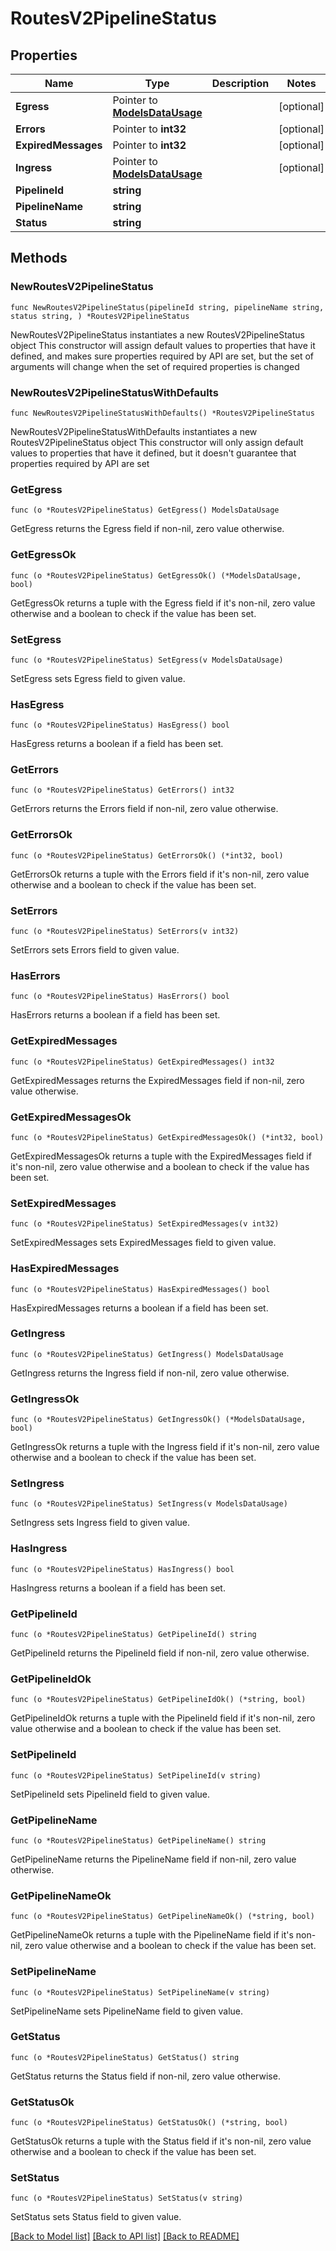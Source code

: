 # RoutesV2PipelineStatus

## Properties

Name | Type | Description | Notes
------------ | ------------- | ------------- | -------------
**Egress** | Pointer to [**ModelsDataUsage**](ModelsDataUsage.md) |  | [optional] 
**Errors** | Pointer to **int32** |  | [optional] 
**ExpiredMessages** | Pointer to **int32** |  | [optional] 
**Ingress** | Pointer to [**ModelsDataUsage**](ModelsDataUsage.md) |  | [optional] 
**PipelineId** | **string** |  | 
**PipelineName** | **string** |  | 
**Status** | **string** |  | 

## Methods

### NewRoutesV2PipelineStatus

`func NewRoutesV2PipelineStatus(pipelineId string, pipelineName string, status string, ) *RoutesV2PipelineStatus`

NewRoutesV2PipelineStatus instantiates a new RoutesV2PipelineStatus object
This constructor will assign default values to properties that have it defined,
and makes sure properties required by API are set, but the set of arguments
will change when the set of required properties is changed

### NewRoutesV2PipelineStatusWithDefaults

`func NewRoutesV2PipelineStatusWithDefaults() *RoutesV2PipelineStatus`

NewRoutesV2PipelineStatusWithDefaults instantiates a new RoutesV2PipelineStatus object
This constructor will only assign default values to properties that have it defined,
but it doesn't guarantee that properties required by API are set

### GetEgress

`func (o *RoutesV2PipelineStatus) GetEgress() ModelsDataUsage`

GetEgress returns the Egress field if non-nil, zero value otherwise.

### GetEgressOk

`func (o *RoutesV2PipelineStatus) GetEgressOk() (*ModelsDataUsage, bool)`

GetEgressOk returns a tuple with the Egress field if it's non-nil, zero value otherwise
and a boolean to check if the value has been set.

### SetEgress

`func (o *RoutesV2PipelineStatus) SetEgress(v ModelsDataUsage)`

SetEgress sets Egress field to given value.

### HasEgress

`func (o *RoutesV2PipelineStatus) HasEgress() bool`

HasEgress returns a boolean if a field has been set.

### GetErrors

`func (o *RoutesV2PipelineStatus) GetErrors() int32`

GetErrors returns the Errors field if non-nil, zero value otherwise.

### GetErrorsOk

`func (o *RoutesV2PipelineStatus) GetErrorsOk() (*int32, bool)`

GetErrorsOk returns a tuple with the Errors field if it's non-nil, zero value otherwise
and a boolean to check if the value has been set.

### SetErrors

`func (o *RoutesV2PipelineStatus) SetErrors(v int32)`

SetErrors sets Errors field to given value.

### HasErrors

`func (o *RoutesV2PipelineStatus) HasErrors() bool`

HasErrors returns a boolean if a field has been set.

### GetExpiredMessages

`func (o *RoutesV2PipelineStatus) GetExpiredMessages() int32`

GetExpiredMessages returns the ExpiredMessages field if non-nil, zero value otherwise.

### GetExpiredMessagesOk

`func (o *RoutesV2PipelineStatus) GetExpiredMessagesOk() (*int32, bool)`

GetExpiredMessagesOk returns a tuple with the ExpiredMessages field if it's non-nil, zero value otherwise
and a boolean to check if the value has been set.

### SetExpiredMessages

`func (o *RoutesV2PipelineStatus) SetExpiredMessages(v int32)`

SetExpiredMessages sets ExpiredMessages field to given value.

### HasExpiredMessages

`func (o *RoutesV2PipelineStatus) HasExpiredMessages() bool`

HasExpiredMessages returns a boolean if a field has been set.

### GetIngress

`func (o *RoutesV2PipelineStatus) GetIngress() ModelsDataUsage`

GetIngress returns the Ingress field if non-nil, zero value otherwise.

### GetIngressOk

`func (o *RoutesV2PipelineStatus) GetIngressOk() (*ModelsDataUsage, bool)`

GetIngressOk returns a tuple with the Ingress field if it's non-nil, zero value otherwise
and a boolean to check if the value has been set.

### SetIngress

`func (o *RoutesV2PipelineStatus) SetIngress(v ModelsDataUsage)`

SetIngress sets Ingress field to given value.

### HasIngress

`func (o *RoutesV2PipelineStatus) HasIngress() bool`

HasIngress returns a boolean if a field has been set.

### GetPipelineId

`func (o *RoutesV2PipelineStatus) GetPipelineId() string`

GetPipelineId returns the PipelineId field if non-nil, zero value otherwise.

### GetPipelineIdOk

`func (o *RoutesV2PipelineStatus) GetPipelineIdOk() (*string, bool)`

GetPipelineIdOk returns a tuple with the PipelineId field if it's non-nil, zero value otherwise
and a boolean to check if the value has been set.

### SetPipelineId

`func (o *RoutesV2PipelineStatus) SetPipelineId(v string)`

SetPipelineId sets PipelineId field to given value.


### GetPipelineName

`func (o *RoutesV2PipelineStatus) GetPipelineName() string`

GetPipelineName returns the PipelineName field if non-nil, zero value otherwise.

### GetPipelineNameOk

`func (o *RoutesV2PipelineStatus) GetPipelineNameOk() (*string, bool)`

GetPipelineNameOk returns a tuple with the PipelineName field if it's non-nil, zero value otherwise
and a boolean to check if the value has been set.

### SetPipelineName

`func (o *RoutesV2PipelineStatus) SetPipelineName(v string)`

SetPipelineName sets PipelineName field to given value.


### GetStatus

`func (o *RoutesV2PipelineStatus) GetStatus() string`

GetStatus returns the Status field if non-nil, zero value otherwise.

### GetStatusOk

`func (o *RoutesV2PipelineStatus) GetStatusOk() (*string, bool)`

GetStatusOk returns a tuple with the Status field if it's non-nil, zero value otherwise
and a boolean to check if the value has been set.

### SetStatus

`func (o *RoutesV2PipelineStatus) SetStatus(v string)`

SetStatus sets Status field to given value.



[[Back to Model list]](../README.md#documentation-for-models) [[Back to API list]](../README.md#documentation-for-api-endpoints) [[Back to README]](../README.md)


